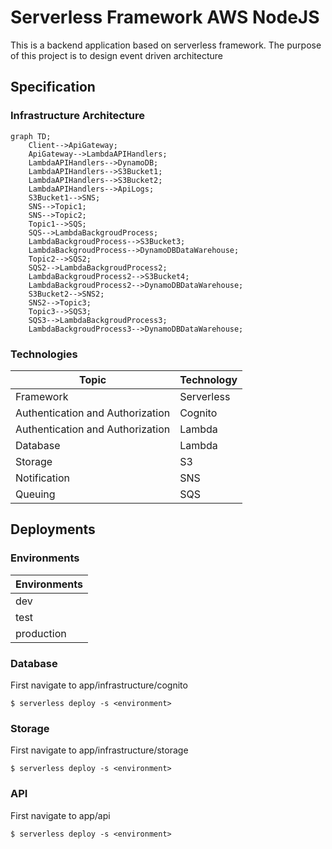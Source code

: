 # Serverless Framework AWS NodeJS

This is a backend application based on serverless framework.
The purpose of this project is to design event driven architecture

## Specification

### Infrastructure Architecture

```mermaid
graph TD;
    Client-->ApiGateway;
    ApiGateway-->LambdaAPIHandlers;
    LambdaAPIHandlers-->DynamoDB;
    LambdaAPIHandlers-->S3Bucket1;
    LambdaAPIHandlers-->S3Bucket2;
    LambdaAPIHandlers-->ApiLogs;
    S3Bucket1-->SNS;
    SNS-->Topic1;
    SNS-->Topic2;
    Topic1-->SQS;
    SQS-->LambdaBackgroudProcess;
    LambdaBackgroudProcess-->S3Bucket3;
    LambdaBackgroudProcess-->DynamoDBDataWarehouse;
    Topic2-->SQS2;
    SQS2-->LambdaBackgroudProcess2;
    LambdaBackgroudProcess2-->S3Bucket4;
    LambdaBackgroudProcess2-->DynamoDBDataWarehouse;
    S3Bucket2-->SNS2;
    SNS2-->Topic3;
    Topic3-->SQS3;
    SQS3-->LambdaBackgroudProcess3;
    LambdaBackgroudProcess3-->DynamoDBDataWarehouse;
```

### Technologies

| Topic                            | Technology    |
| -------------------------------- | ------------- |
| Framework                        | Serverless    |
| Authentication and Authorization | Cognito       |
| Authentication and Authorization | Lambda        |
| Database                         | Lambda        |
| Storage                          | S3            |
| Notification                     | SNS           |
| Queuing                          | SQS           |

## Deployments

### Environments

| Environments   |
| -------------- |
| dev            |
| test           |
| production     |

### Database

First navigate to app/infrastructure/cognito

```
$ serverless deploy -s <environment>
```

### Storage

First navigate to app/infrastructure/storage

```
$ serverless deploy -s <environment>
```

### API

First navigate to app/api

```
$ serverless deploy -s <environment>
```